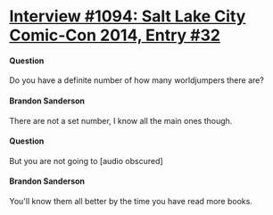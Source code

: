 # [Interview #1094: Salt Lake City Comic-Con 2014, Entry #32](https://www.theoryland.com/intvmain.php?i=1094#32)

#### Question

Do you have a definite number of how many worldjumpers there are?

#### Brandon Sanderson

There are not a set number, I know all the main ones though.

#### Question

But you are not going to [audio obscured]

#### Brandon Sanderson

You'll know them all better by the time you have read more books.

